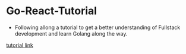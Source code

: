 # Go-React-Tutorial

- Following allong a tutorial to get a better understanding of Fullstack development and learn Golang along the way.

[tutorial link](https://youtu.be/lNd7XlXwlho?si=GZXBvNCmllxHLEa8)